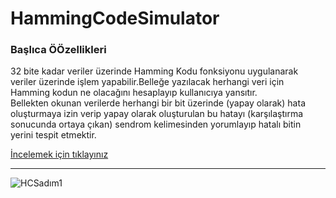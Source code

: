 # HammingCodeSimulator

<h3>Başlıca ÖÖzellikleri</h3>

32 bite kadar veriler üzerinde Hamming Kodu fonksiyonu uygulanarak veriler üzerinde işlem yapabilir.Belleğe yazılacak herhangi veri için Hamming kodun ne olacağını hesaplayıp kullanıcıya yansıtır.<br />
Bellekten okunan verilerde herhangi bir bit üzerinde (yapay olarak) hata oluşturmaya izin verip yapay olarak oluşturulan bu hatayı (karşılaştırma sonucunda ortaya çıkan) sendrom kelimesinden yorumlayıp hatalı bitin yerini tespit etmektir.

<a href="https://bekirkurt.github.io/HammingCodeSimulator/">İncelemek için tıklayınız</a>

<hr>



![HCSadım1](https://user-images.githubusercontent.com/73036927/171699142-fe0ea710-94de-4c5d-b2d7-858fde8aa2f2.png)

